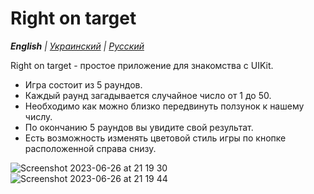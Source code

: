 # Right on target

_**English** | [Украинский](README.ua.md) | [Русский](README.ru.md)_

Right on target - простое приложение для знакомства с UIKit.
* Игра состоит из 5 раундов.
* Каждый раунд загадывается случайное число от 1 до 50.
* Необходимо как можно близко передвинуть ползунок к нашему числу.
* По окончанию 5 раундов вы увидите свой результат.
* Есть возможность изменять цветовой стиль игры по кнопке расположенной справа снизу.

![Screenshot 2023-06-26 at 21 19 30](https://github.com/realeti/Right-on-target/assets/30148823/70197971-14d7-4bf9-9c32-56205195d7e9)
![Screenshot 2023-06-26 at 21 19 44](https://github.com/realeti/Right-on-target/assets/30148823/1f3a9360-7bfa-4a65-8759-48f972318c6b)
